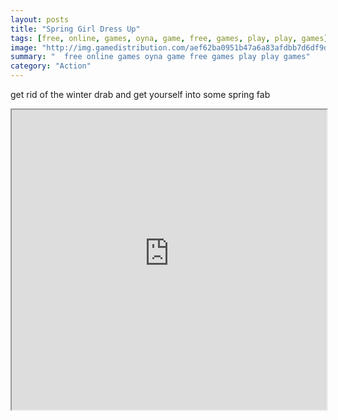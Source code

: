 ```yaml
---
layout: posts
title: "Spring Girl Dress Up"
tags: [free, online, games, oyna, game, free, games, play, play, games]
image: "http://img.gamedistribution.com/aef62ba0951b47a6a83afdbb7d6df9d9.jpg"
summary: "  free online games oyna game free games play play games"
category: "Action"
---
```


get rid of the winter drab and get yourself into some spring fab

<iframe width="100%" height="480px;" src="http://flash.gamedistribution.com?game=aef62ba0951b47a6a83afdbb7d6df9d9"></iframe>